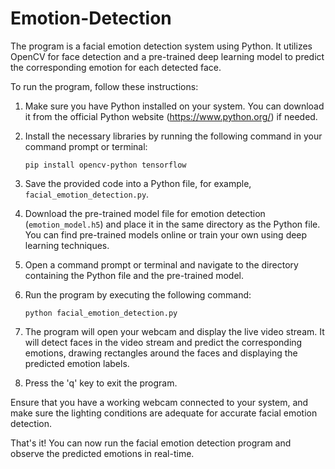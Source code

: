 # Emotion-Detection

The program is a facial emotion detection system using Python. It utilizes OpenCV for face detection and a pre-trained deep learning model to predict the corresponding emotion for each detected face.

To run the program, follow these instructions:

1. Make sure you have Python installed on your system. You can download it from the official Python website (https://www.python.org/) if needed.

2. Install the necessary libraries by running the following command in your command prompt or terminal:
   ```
   pip install opencv-python tensorflow
   ```

3. Save the provided code into a Python file, for example, `facial_emotion_detection.py`.

4. Download the pre-trained model file for emotion detection (`emotion_model.h5`) and place it in the same directory as the Python file. You can find pre-trained models online or train your own using deep learning techniques.

5. Open a command prompt or terminal and navigate to the directory containing the Python file and the pre-trained model.

6. Run the program by executing the following command:
   ```
   python facial_emotion_detection.py
   ```

7. The program will open your webcam and display the live video stream. It will detect faces in the video stream and predict the corresponding emotions, drawing rectangles around the faces and displaying the predicted emotion labels.

8. Press the 'q' key to exit the program.

Ensure that you have a working webcam connected to your system, and make sure the lighting conditions are adequate for accurate facial emotion detection.

That's it! You can now run the facial emotion detection program and observe the predicted emotions in real-time.
